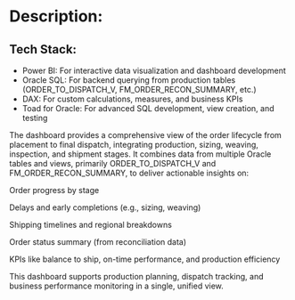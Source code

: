 # Description:





## Tech Stack:



* Power BI: For interactive data visualization and dashboard development
* Oracle SQL: For backend querying from production tables (ORDER\_TO\_DISPATCH\_V, FM\_ORDER\_RECON\_SUMMARY, etc.)
* DAX: For custom calculations, measures, and business KPIs
* Toad for Oracle: For advanced SQL development, view creation, and testing



The dashboard provides a comprehensive view of the order lifecycle from placement to final dispatch, integrating production, sizing, weaving, inspection, and shipment stages. It combines data from multiple Oracle tables and views, primarily ORDER\_TO\_DISPATCH\_V and FM\_ORDER\_RECON\_SUMMARY, to deliver actionable insights on:



Order progress by stage



Delays and early completions (e.g., sizing, weaving)



Shipping timelines and regional breakdowns



Order status summary (from reconciliation data)



KPIs like balance to ship, on-time performance, and production efficiency



This dashboard supports production planning, dispatch tracking, and business performance monitoring in a single, unified view.


